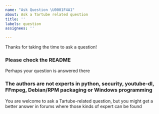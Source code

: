 ```yaml
---
name: "Ask Question \U0001F4A1"
about: Ask a Tartube related question
title: ''
labels: question
assignees: ''

---
```


Thanks for taking the time to ask a question! 

### Please check the README
Perhaps your question is answered there

### The authors are not experts in python, security, youtube-dl, FFmpeg, Debian/RPM packaging or Windows programming
You are welcome to ask a Tartube-related question, but you might get a better answer in forums where those kinds of expert can be found
